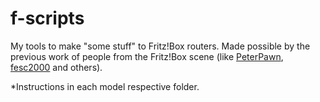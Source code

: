 # f-scripts
My tools to make "some stuff" to Fritz!Box routers.
Made possible by the previous work of people from the Fritz!Box scene (like [PeterPawn](http://github.com/PeterPawn), [fesc2000](http://bitbucket.org/fesc2000/) and others). 

*Instructions in each model respective folder.
